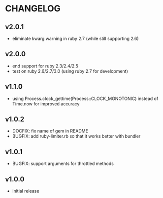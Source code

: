 # CHANGELOG

## v2.0.1

- eliminate kwarg warning in ruby 2.7 (while still supporting 2.6)

## v2.0.0

- end support for ruby 2.3/2.4/2.5
- test on ruby 2.6/2.7/3.0 (using ruby 2.7 for development)

## v1.1.0

- using Process.clock_gettime(Process::CLOCK_MONOTONIC) instead of Time.now for improved accuracy

## v1.0.2

- DOCFIX: fix name of gem in README
- BUGFIX: add ruby-limiter.rb so that it works better with bundler

## v1.0.1

- BUGFIX: support arguments for throttled methods

## v1.0.0

- initial release
